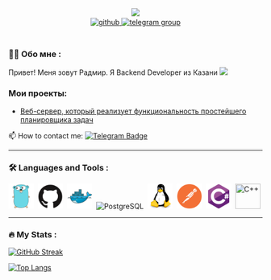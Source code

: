 <div id="header" align="center">
  <img src="https://i.giphy.com/media/v1.Y2lkPTc5MGI3NjExeDZ2M250YTJhOTR6NGxvMmJlcWg0eWFjNHl0Znp6YjhjYTdxbXJyciZlcD12MV9pbnRlcm5hbF9naWZfYnlfaWQmY3Q9Zw/2IudUHdI075HL02Pkk/giphy.gif" width="250"/>
  <div id="badges">
  <a href="https://github.com/L0Qqi" target="_blank">
    <img src=https://img.shields.io/badge/github-%2324292e.svg?&style=for-the-badge&logo=github&logoColor=white alt=github style="margin-bottom: 5px;" />
  </a>
  <a href="https://t.me/loqi_i" target="_blank">
      <img src="https://cdn-icons-png.flaticon.com/512/2111/2111646.png" width="40" height="40" alt="telegram group" />
  </a>
</div>
  <img src="https://komarev.com/ghpvc/?username=L0Qqi&style=flat-square&color=blue" alt=""/>
</div>

### :man_technologist: Обо мне :

Привет! Меня зовут Радмир. Я Backend Developer из Казани <img src="https://media.giphy.com/media/WUlplcMpOCEmTGBtBW/giphy.gif" width="30">

### Мои проекты:

- [Веб-сервер, который реализует функциональность простейшего планировщика задач](https://github.com/L0Qqi/To-Do_list/tree/master)

 📫 How to contact me: [![Telegram Badge](https://img.shields.io/badge/Telegram-blue?logo=telegram&logoColor=white)](https://t.me/loqi_i) 

---

### :hammer_and_wrench: Languages and Tools :
<div>
  <img src="https://github.com/devicons/devicon/blob/master/icons/go/go-original.svg" title="Golang" alt="Golang" width="50" height="50"/>&nbsp;
  <img src="https://github.com/devicons/devicon/blob/master/icons/github/github-original.svg" title="Git" alt="Git" width="50" height="50"/>&nbsp;
  <img src="https://github.com/devicons/devicon/blob/master/icons/docker/docker-original.svg" title="Docker" alt="Docker" width="50" height="50"/>&nbsp;
  <img src="https://profilinator.rishav.dev/skills-assets/postgresql-original-wordmark.svg" title="PostgreSQL" alt="PostgreSQL" width="50" height="50"/>&nbsp;
  <img src="https://github.com/devicons/devicon/blob/master/icons/linux/linux-original.svg" title="Linux"  alt="Linux" width="50" height="50"/>&nbsp;
  <img src="https://github.com/devicons/devicon/blob/master/icons/postman/postman-original.svg" title="Postman" alt="Postman" width="50" height="50"/>&nbsp;
  <img src="https://github.com/devicons/devicon/blob/master/icons/csharp/csharp-original.svg" title="C#" alt="C#" width="50" height="50"/>&nbsp;
  <img src="https://raw.githubusercontent.com/danielcranney/readme-generator/main/public/icons/skills/cplusplus-colored.svg" title="C++" **alt="C++" width="50" height="50"/>
</div>

---

### :fire: My Stats :
[![GitHub Streak](http://github-readme-streak-stats.herokuapp.com?user=L0Qqi&theme=dark&background=000000)](https://git.io/streak-stats)

[![Top Langs](https://github-readme-stats.vercel.app/api/top-langs/?username=L0Qqi&layout=compact&theme=vision-friendly-dark)](https://github.com/anuraghazra/github-readme-stats)
